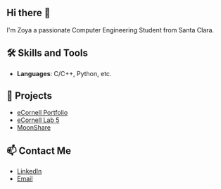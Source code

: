 ## Hi there 👋
I'm Zoya a passionate Computer Engineering Student from Santa Clara.

## 🛠️ Skills and Tools
- **Languages**: C/C++, Python, etc.

## 🚀 Projects
- [eCornell Portfolio](https://github.com/ZoyaS/my-eCornell-Portfolio)
- [eCornell Lab 5](https://github.com/ZoyaS/Lab_5_1)
- [MoonShare](https://github.com/yourusername/project2)
  
## 📫 Contact Me
- [LinkedIn](https://www.linkedin.com/in/zoya-shamak/)
- [Email](mailto:zoyashamak@gmail.com)

<!--
**ZoyaS/ZoyaS** is a ✨ _special_ ✨ repository because its `README.md` (this file) appears on your GitHub profile.
Here are some ideas to get you started:

- 🔭 I’m currently working on ...
- 🌱 I’m currently learning ...
- 👯 I’m looking to collaborate on ...
- 🤔 I’m looking for help with ...
- 💬 Ask me about ...
- 📫 How to reach me: ...
- 😄 Pronouns: ...
- ⚡ Fun fact: ...
-->
